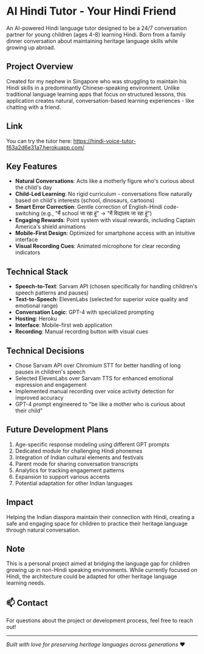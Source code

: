 # AI Hindi Tutor - Your Hindi Friend

An AI-powered Hindi language tutor designed to be a 24/7 conversation partner for young children (ages 4-8) learning Hindi. Born from a family dinner conversation about maintaining heritage language skills while growing up abroad.

## Project Overview

Created for my nephew in Singapore who was struggling to maintain his Hindi skills in a predominantly Chinese-speaking environment. Unlike traditional language learning apps that focus on structured lessons, this application creates natural, conversation-based learning experiences - like chatting with a friend.

## Link 
You can try the tutor here: https://hindi-voice-tutor-f63a2d6e31a7.herokuapp.com/

## Key Features

- **Natural Conversations**: Acts like a motherly figure who's curious about the child's day
- **Child-Led Learning**: No rigid curriculum - conversations flow naturally based on child's interests (school, dinosaurs, cartoons)
- **Smart Error Correction**: Gentle correction of English-Hindi code-switching (e.g., "मैं school जा रहा हूं" → "मैं विद्यालय जा रहा हूं")
- **Engaging Rewards**: Point system with visual rewards, including Captain America's shield animations
- **Mobile-First Design**: Optimized for smartphone access with an intuitive interface
- **Visual Recording Cues**: Animated microphone for clear recording indicators

## Technical Stack

- **Speech-to-Text**: Sarvam API (chosen specifically for handling children's speech patterns and pauses)
- **Text-to-Speech**: ElevenLabs (selected for superior voice quality and emotional range)
- **Conversation Logic**: GPT-4 with specialized prompting
- **Hosting**: Heroku
- **Interface**: Mobile-first web application
- **Recording**: Manual recording button with visual cues

## Technical Decisions

- Chose Sarvam API over Chromium STT for better handling of long pauses in children's speech
- Selected ElevenLabs over Sarvam TTS for enhanced emotional expression and engagement
- Implemented manual recording over voice activity detection for improved accuracy
- GPT-4 prompt engineered to "be like a mother who is curious about their child"

## Future Development Plans

1. Age-specific response modeling using different GPT prompts
2. Dedicated module for challenging Hindi phonemes
3. Integration of Indian cultural elements and festivals
4. Parent mode for sharing conversation transcripts
5. Analytics for tracking engagement patterns
6. Expansion to support various accents
7. Potential adaptation for other Indian languages

## Impact

Helping the Indian diaspora maintain their connection with Hindi, creating a safe and engaging space for children to practice their heritage language through natural conversation.

## Note

This is a personal project aimed at bridging the language gap for children growing up in non-Hindi speaking environments. While currently focused on Hindi, the architecture could be adapted for other heritage language learning needs.

## 📫 Contact

For questions about the project or development process, feel free to reach out!

---

*Built with love for preserving heritage languages across generations* ❤️
